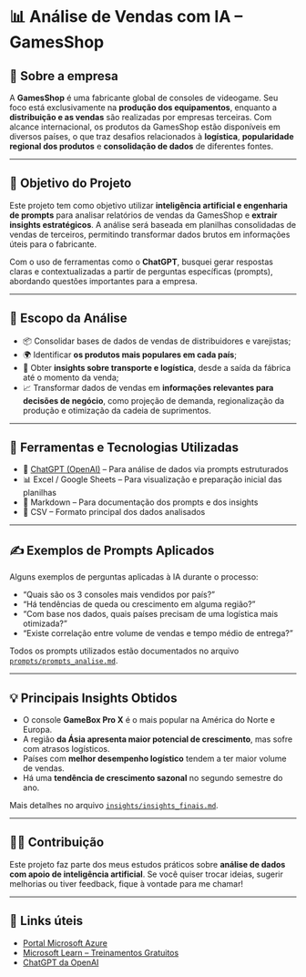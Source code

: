 # 📊 Análise de Vendas com IA – GamesShop

## 🏢 Sobre a empresa

A **GamesShop** é uma fabricante global de consoles de videogame. Seu foco está exclusivamente na **produção dos equipamentos**, enquanto a **distribuição e as vendas** são realizadas por empresas terceiras. Com alcance internacional, os produtos da GamesShop estão disponíveis em diversos países, o que traz desafios relacionados à **logística**, **popularidade regional dos produtos** e **consolidação de dados** de diferentes fontes.

---

## 🎯 Objetivo do Projeto

Este projeto tem como objetivo utilizar **inteligência artificial e engenharia de prompts** para analisar relatórios de vendas da GamesShop e **extrair insights estratégicos**. A análise será baseada em planilhas consolidadas de vendas de terceiros, permitindo transformar dados brutos em informações úteis para o fabricante.

Com o uso de ferramentas como o **ChatGPT**, busquei gerar respostas claras e contextualizadas a partir de perguntas específicas (prompts), abordando questões importantes para a empresa.

---

## 🧭 Escopo da Análise

- 📦 Consolidar bases de dados de vendas de distribuidores e varejistas;
- 🌍 Identificar **os produtos mais populares em cada país**;
- 🚚 Obter **insights sobre transporte e logística**, desde a saída da fábrica até o momento da venda;
- 📈 Transformar dados de vendas em **informações relevantes para decisões de negócio**, como projeção de demanda, regionalização da produção e otimização da cadeia de suprimentos.

---

## 🤖 Ferramentas e Tecnologias Utilizadas

- 🧠 [ChatGPT (OpenAI)](https://chat.openai.com/) – Para análise de dados via prompts estruturados
- 📊 Excel / Google Sheets – Para visualização e preparação inicial das planilhas
- 📝 Markdown – Para documentação dos prompts e dos insights
- 💾 CSV – Formato principal dos dados analisados

---

## ✍️ Exemplos de Prompts Aplicados

Alguns exemplos de perguntas aplicadas à IA durante o processo:

- “Quais são os 3 consoles mais vendidos por país?”
- “Há tendências de queda ou crescimento em alguma região?”
- “Com base nos dados, quais países precisam de uma logística mais otimizada?”
- “Existe correlação entre volume de vendas e tempo médio de entrega?”

Todos os prompts utilizados estão documentados no arquivo [`prompts/prompts_analise.md`](prompts/prompts_analise.md).

---

## 💡 Principais Insights Obtidos

- O console **GameBox Pro X** é o mais popular na América do Norte e Europa.
- A região **da Ásia apresenta maior potencial de crescimento**, mas sofre com atrasos logísticos.
- Países com **melhor desempenho logístico** tendem a ter maior volume de vendas.
- Há uma **tendência de crescimento sazonal** no segundo semestre do ano.

Mais detalhes no arquivo [`insights/insights_finais.md`](insights/insights_finais.md).

---

## 🧑‍💻 Contribuição

Este projeto faz parte dos meus estudos práticos sobre **análise de dados com apoio de inteligência artificial**. Se você quiser trocar ideias, sugerir melhorias ou tiver feedback, fique à vontade para me chamar!

---

## 🔗 Links úteis

- [Portal Microsoft Azure](https://portal.azure.com/)
- [Microsoft Learn – Treinamentos Gratuitos](https://learn.microsoft.com/pt-br/training/)
- [ChatGPT da OpenAI](https://chat.openai.com/)


